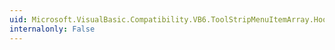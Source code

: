 ```yaml
---
uid: Microsoft.VisualBasic.Compatibility.VB6.ToolStripMenuItemArray.HookUpControlEvents(System.Object)
internalonly: False
---
```

